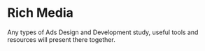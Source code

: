 # Rich Media
Any types of Ads Design and Development study, useful tools and resources will present there together.
